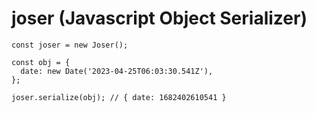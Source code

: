 # joser (Javascript Object Serializer)

```
const joser = new Joser();

const obj = {
  date: new Date('2023-04-25T06:03:30.541Z'),
};

joser.serialize(obj); // { date: 1682402610541 }
```
